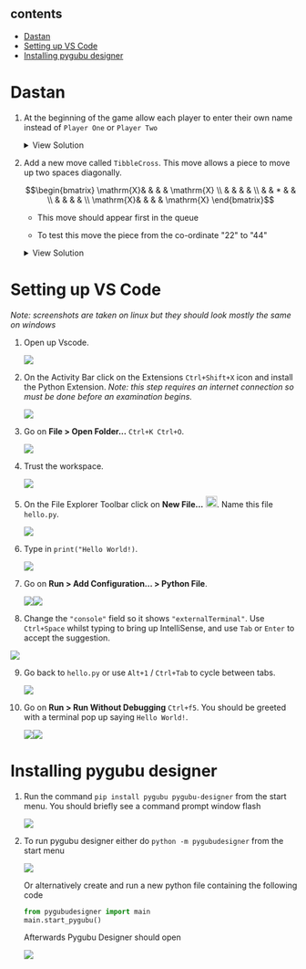 
## contents

- [Dastan](#dastan)
- [Setting up VS Code](#setting-up-vs-code)
- [Installing pygubu designer](#installing-pygubu-designer)


# Dastan

1. At the beginning of the game allow each player to enter their own name instead of `Player One` or `Player Two`

   <details>
     <summary>View Solution</summary>

     ```python
     class Dastan:
       def __init__(self, R, C, NoOfPieces):
           self._Board = []
           self._Players = []
           self._MoveOptionOffer = []
           self._Players.append(Player(input("Player One enter name: "), +1))  ##
           self._Players.append(Player(input("Player Two enter name: "), -1))  ##
           ...
     ```
   </details>

2. Add a new move called `TibbleCross`. This move allows a piece to move up two spaces diagonally.

   $$\begin{bmatrix}
   \mathrm{X}& &   & & \mathrm{X} \\
             & &   & &            \\
             & & * & &            \\
             & &   & &            \\
   \mathrm{X}& &   & & \mathrm{X}
   \end{bmatrix}$$
  
   -  This move should appear first in the queue

   -  To test this move the piece from the co-ordinate "22" to "44" 
  
   <details>
   <summary>View Solution</summary>

    ```python
    def __CreateMoveOptionOffer(self):
       self._MoveOptionOffer.append("tibblecross")
       self._MoveOptionOffer.append("jazair")
       ...
    
     def __CreateTibbleCrossMoveOption(self, Direction):
        NewMoveOption = MoveOption("tibblecorss")
        NewMove = Move(2 * Direction, 2 * Direction)
        NewMoveOption.AddToPossibleMoves(NewMove)
        NewMove = Move(2 * Direction, -2 * Direction)
        NewMoveOption.AddToPossibleMoves(NewMove)
        NewMove = Move(-2 * Direction, 2 * Direction)
        NewMoveOption.AddToPossibleMoves(NewMove)
        NewMove = Move(-2 * Direction, -2 * Direction)
        NewMoveOption.AddToPossibleMoves(NewMove)
        return NewMoveOption
    
     def __CreateMoveOption(self, Name, Direction):
       if Name == "tibblecross":
          return self.__CreateTibbleCrossMoveOption(Direction)
       if Name == "chowkidar":
       ...
    
     def __CreateMoveOptions(self):
       self._Players[0].AddToMoveOptionQueue(self.__CreateMoveOption("tibblecross", 1))
       ...
       self._Players[1].AddToMoveOptionQueue(self.__CreateMoveOption("tibblecross", -1))
       ...
    ```

   </details>




# Setting up VS Code
*Note: screenshots are taken on linux but they should look mostly the same on windows*

1. Open up Vscode.

   ![](assets/1.png)

2. On the Activity Bar click on the Extensions `Ctrl+Shift+X` icon
   and install the Python Extension. *Note: this step requires an internet connection so must be done before an examination begins.*

   ![](assets/2.png)

3. Go on **File > Open Folder...** `Ctrl+K Ctrl+O`.
   
   ![](assets/3.png)

4. Trust the workspace.
   
   ![](assets/4.png)

5. On the File Explorer Toolbar click on **New File...** <img src="assets/new-file.svg" width="20em"/>. Name this file `hello.py`.
   
   ![](assets/5.png)

6. Type in `print("Hello World!)`.
   
   ![](assets/6.png)

7. Go on **Run > Add Configuration... > Python File**.
   
   ![](assets/7.png)![](assets/8.png)

8.  Change the `"console"` field so it shows `"externalTerminal"`. Use `Ctrl+Space` whilst typing to bring up IntelliSense, and use `Tab` or `Enter` to accept the suggestion.
    
   ![](assets/9.png)

9.  Go back to `hello.py` or use  `Alt+1` / `Ctrl+Tab` to cycle between tabs.

    ![](assets/10.png)

10. Go on **Run > Run Without Debugging** `Ctrl+f5`.
    You should be greeted with a terminal pop up saying `Hello World!`.

    ![](assets/11.png)![](assets/12.png)

# Installing pygubu designer

1. Run the command `pip install pygubu pygubu-designer` from the start menu. You should briefly see a command prompt window flash
   
   ![](assets/pygubu-1.png)
   
2. To run pygubu designer either do `python -m pygubudesigner` from the start menu
   
   ![](assets/pygubu-2.png)

   Or alternatively create and run a new python file containing the following code

   ```python
   from pygubudesigner import main
   main.start_pygubu()
   ```

   Afterwards Pygubu Designer should open

   ![](assets/pygubu-3.png)
